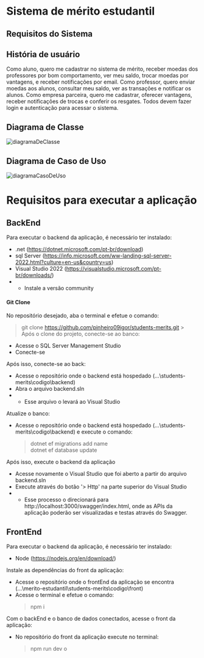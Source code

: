 # Sistema de mérito estudantil

## Requisitos do Sistema

## História de usuário

Como aluno, quero me cadastrar no sistema de mérito, receber moedas dos professores por bom comportamento, ver meu saldo, trocar moedas por vantagens, e receber notificações por email. Como professor, quero enviar moedas aos alunos, consultar meu saldo, ver as transações e notificar os alunos. Como empresa parceira, quero me cadastrar, oferecer vantagens, receber notificações de trocas e conferir os resgates. Todos devem fazer login e autenticação para acessar o sistema.

## Diagrama de Classe

![diagramaDeClasse](docs/diagramaClasses/diagramaClasse.png)

## Diagrama de Caso de Uso

![diagramaCasoDeUso](docs/diagramaCasoDeUso/diagramaCasoDeUso.png)

# Requisitos para executar a aplicação

## BackEnd

Para executar o backend da aplicação, é necessário ter instalado:

- .net (https://dotnet.microsoft.com/pt-br/download)
- sql Server (https://info.microsoft.com/ww-landing-sql-server-2022.html?culture=en-us&country=us)
- Visual Studio 2022 (https://visualstudio.microsoft.com/pt-br/downloads/)
- - Instale a versão community

#### Git Clone

No repositório desejado, aba o terminal e efetue o comando:

> git clone https://github.com/pinheiro09igor/students-merits.git > </br>
> Após o clone do projeto, conecte-se ao banco:

- Acesse o SQL Server Management Studio
- Conecte-se

Após isso, conecte-se ao back:

- Acesse o repositório onde o backend está hospedado (...\students-merits\codigo\backend)
- Abra o arquivo backend.sln
- - Esse arquivo o levará ao Visual Studio

Atualize o banco:

- Acesse o repositório onde o backend está hospedado (...\students-merits\codigo\backend) e execute o comando:
  > dotnet ef migrations add name
  > </br>
  > dotnet ef database update

Após isso, execute o backend da aplicação

- Acesse novamente o Visual Studio que foi aberto a partir do arquivo backend.sln
- Execute através do botão '> Http' na parte superior do Visual Studio
- - Esse processo o direcionará para http://localhost:3000/swagger/index.html, onde as APIs da aplicação poderão ser visualizadas e testas através do Swagger.

## FrontEnd

Para executar o backend da aplicação, é necessário ter instalado:

- Node (https://nodejs.org/en/download/)

Instale as dependências do front da aplicação:

- Acesse o repositório onde o frontEnd da aplicação se encontra (...\merito-estudantil\students-merits\codigo\front)
- Acesse o terminal e efetue o comando:
  > npm i

Com o backEnd e o banco de dados conectados, acesse o front da aplicação:

- No repositório do front da aplicação execute no terminal:
  > npm run dev
  > o
